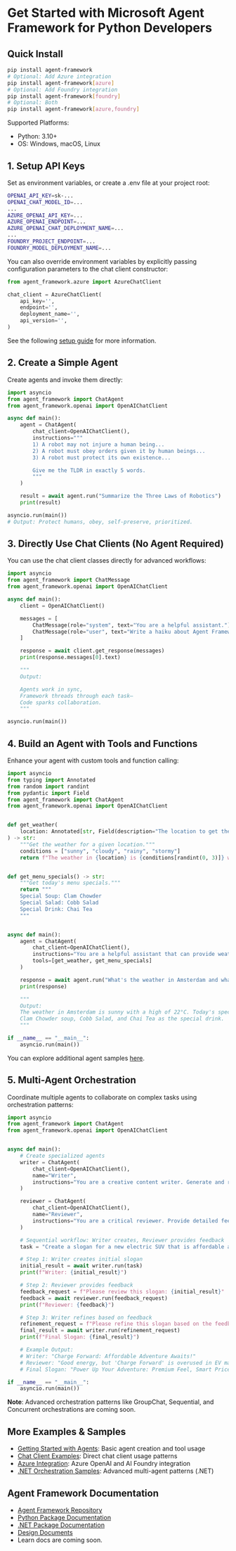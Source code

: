 # Get Started with Microsoft Agent Framework for Python Developers

## Quick Install

```bash
pip install agent-framework
# Optional: Add Azure integration
pip install agent-framework[azure]
# Optional: Add Foundry integration
pip install agent-framework[foundry]
# Optional: Both
pip install agent-framework[azure,foundry]
```

Supported Platforms:
- Python: 3.10+
- OS: Windows, macOS, Linux

## 1. Setup API Keys

Set as environment variables, or create a .env file at your project root:

```bash
OPENAI_API_KEY=sk-...
OPENAI_CHAT_MODEL_ID=...
...
AZURE_OPENAI_API_KEY=...
AZURE_OPENAI_ENDPOINT=...
AZURE_OPENAI_CHAT_DEPLOYMENT_NAME=...
...
FOUNDRY_PROJECT_ENDPOINT=...
FOUNDRY_MODEL_DEPLOYMENT_NAME=...
```

You can also override environment variables by explicitly passing configuration parameters to the chat client constructor:

```python
from agent_framework.azure import AzureChatClient

chat_client = AzureChatClient(
    api_key='',
    endpoint='',
    deployment_name='',
    api_version='',
)
```

See the following [setup guide](https://github.com/microsoft/agent-framework/tree/main/python/samples/getting_started) for more information.

## 2. Create a Simple Agent

Create agents and invoke them directly:

```python
import asyncio
from agent_framework import ChatAgent
from agent_framework.openai import OpenAIChatClient

async def main():
    agent = ChatAgent(
        chat_client=OpenAIChatClient(),
        instructions="""
        1) A robot may not injure a human being...
        2) A robot must obey orders given it by human beings...
        3) A robot must protect its own existence...

        Give me the TLDR in exactly 5 words.
        """
    )

    result = await agent.run("Summarize the Three Laws of Robotics")
    print(result)

asyncio.run(main())
# Output: Protect humans, obey, self-preserve, prioritized.
```

## 3. Directly Use Chat Clients (No Agent Required)

You can use the chat client classes directly for advanced workflows:

```python
import asyncio
from agent_framework import ChatMessage
from agent_framework.openai import OpenAIChatClient

async def main():
    client = OpenAIChatClient()

    messages = [
        ChatMessage(role="system", text="You are a helpful assistant."),
        ChatMessage(role="user", text="Write a haiku about Agent Framework.")
    ]

    response = await client.get_response(messages)
    print(response.messages[0].text)

    """
    Output:

    Agents work in sync,
    Framework threads through each task—
    Code sparks collaboration.
    """

asyncio.run(main())
```

## 4. Build an Agent with Tools and Functions

Enhance your agent with custom tools and function calling:

```python
import asyncio
from typing import Annotated
from random import randint
from pydantic import Field
from agent_framework import ChatAgent
from agent_framework.openai import OpenAIChatClient


def get_weather(
    location: Annotated[str, Field(description="The location to get the weather for.")],
) -> str:
    """Get the weather for a given location."""
    conditions = ["sunny", "cloudy", "rainy", "stormy"]
    return f"The weather in {location} is {conditions[randint(0, 3)]} with a high of {randint(10, 30)}°C."


def get_menu_specials() -> str:
    """Get today's menu specials."""
    return """
    Special Soup: Clam Chowder
    Special Salad: Cobb Salad
    Special Drink: Chai Tea
    """


async def main():
    agent = ChatAgent(
        chat_client=OpenAIChatClient(),
        instructions="You are a helpful assistant that can provide weather and restaurant information.",
        tools=[get_weather, get_menu_specials]
    )

    response = await agent.run("What's the weather in Amsterdam and what are today's specials?")
    print(response)

    """
    Output:
    The weather in Amsterdam is sunny with a high of 22°C. Today's specials include
    Clam Chowder soup, Cobb Salad, and Chai Tea as the special drink.
    """

if __name__ == "__main__":
    asyncio.run(main())
```

You can explore additional agent samples [here](https://github.com/microsoft/agent-framework/tree/main/python/samples/getting_started/agents).

## 5. Multi-Agent Orchestration

Coordinate multiple agents to collaborate on complex tasks using orchestration patterns:

```python
import asyncio
from agent_framework import ChatAgent
from agent_framework.openai import OpenAIChatClient


async def main():
    # Create specialized agents
    writer = ChatAgent(
        chat_client=OpenAIChatClient(),
        name="Writer",
        instructions="You are a creative content writer. Generate and refine slogans based on feedback."
    )

    reviewer = ChatAgent(
        chat_client=OpenAIChatClient(),
        name="Reviewer",
        instructions="You are a critical reviewer. Provide detailed feedback on proposed slogans."
    )

    # Sequential workflow: Writer creates, Reviewer provides feedback
    task = "Create a slogan for a new electric SUV that is affordable and fun to drive."

    # Step 1: Writer creates initial slogan
    initial_result = await writer.run(task)
    print(f"Writer: {initial_result}")

    # Step 2: Reviewer provides feedback
    feedback_request = f"Please review this slogan: {initial_result}"
    feedback = await reviewer.run(feedback_request)
    print(f"Reviewer: {feedback}")

    # Step 3: Writer refines based on feedback
    refinement_request = f"Please refine this slogan based on the feedback: {initial_result}\nFeedback: {feedback}"
    final_result = await writer.run(refinement_request)
    print(f"Final Slogan: {final_result}")

    # Example Output:
    # Writer: "Charge Forward: Affordable Adventure Awaits!"
    # Reviewer: "Good energy, but 'Charge Forward' is overused in EV marketing..."
    # Final Slogan: "Power Up Your Adventure: Premium Feel, Smart Price!"

if __name__ == "__main__":
    asyncio.run(main())
```

**Note**: Advanced orchestration patterns like GroupChat, Sequential, and Concurrent orchestrations are coming soon.

## More Examples & Samples

- [Getting Started with Agents](https://github.com/microsoft/agent-framework/tree/main/python/samples/getting_started/agents): Basic agent creation and tool usage
- [Chat Client Examples](https://github.com/microsoft/agent-framework/tree/main/python/samples/getting_started/chat_client): Direct chat client usage patterns
- [Azure Integration](https://github.com/microsoft/agent-framework/tree/main/python/packages/azure): Azure OpenAI and AI Foundry integration
- [.NET Orchestration Samples](https://github.com/microsoft/agent-framework/tree/main/dotnet/samples/GettingStarted/Orchestration): Advanced multi-agent patterns (.NET)

## Agent Framework Documentation

- [Agent Framework Repository](https://github.com/microsoft/agent-framework)
- [Python Package Documentation](https://github.com/microsoft/agent-framework/tree/main/python)
- [.NET Package Documentation](https://github.com/microsoft/agent-framework/tree/main/dotnet)
- [Design Documents](https://github.com/microsoft/agent-framework/tree/main/docs/design)
- Learn docs are coming soon.
